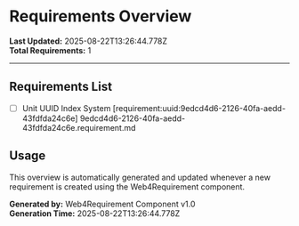 # Requirements Overview

**Last Updated:** 2025-08-22T13:26:44.778Z  
**Total Requirements:** 1

---


## Requirements List

- [ ] Unit UUID Index System [requirement:uuid:9edcd4d6-2126-40fa-aedd-43fdfda24c6e] 9edcd4d6-2126-40fa-aedd-43fdfda24c6e.requirement.md


## Usage

This overview is automatically generated and updated whenever a new requirement is created using the Web4Requirement component.

**Generated by:** Web4Requirement Component v1.0  
**Generation Time:** 2025-08-22T13:26:44.778Z
